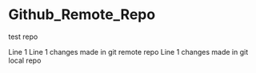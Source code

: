 # Github_Remote_Repo
test repo

Line 1
Line 1 changes made in git remote repo
Line 1 changes made in git local repo

